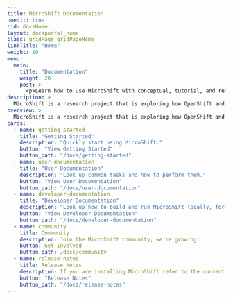 ```yaml
---
title: MicroShift Documentation
noedit: true
cid: docsHome
layout: docsportal_home
class: gridPage gridPageHome
linkTitle: "Home"
weight: 10
menu:
  main:
    title: "Documentation"
    weight: 20
    post: >
      <p>Learn how to use MicroShift with conceptual, tutorial, and reference documentation. You can even help contribute to the docs</a>!</p>
description: >
  MicroShift is a research project that is exploring how OpenShift and Kubernetes can be optimized for small form factor and edge computing.
overview: >
  MicroShift is a research project that is exploring how OpenShift and Kubernetes can be optimized for small form factor and edge computing.
cards:
  - name: getting-started
    title: "Getting Started"
    description: "Quickly start using MicroShift."
    button: "View Getting Started"
    button_path: "/docs/getting-started"
  - name: user-documentation
    title: "User Documentation"
    description: "Look up common tasks and how to perform them."
    button: "View User Documentation"
    button_path: "/docs/user-documentation"
  - name: developer-documentation
    title: "Developer Documentation"
    description: "Look up how to build and run MicroShift locally, for testing, contributing, and development."
    button: "View Developer Documentation"
    button_path: "/docs/developer-documentation"
  - name: community
    title: Community
    description: Join the MicroShift community, we're growing!
    button: Get Involved
    button_path: /docs/community
  - name: release-notes
    title: Release Notes
    description: If you are installing MicroShift refer to the current release notes.
    button: "Release Notes"
    button_path: "/docs/release-notes"
---
```

